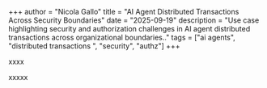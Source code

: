 +++
author = "Nicola Gallo"
title = "AI Agent Distributed Transactions Across Security Boundaries"
date = "2025-09-19"
description = "Use case highlighting security and authorization challenges in AI agent distributed transactions across organizational boundaries.."
tags = ["ai agents", "distributed transactions ", "security", "authz"]
+++

xxxx
<!--more-->

xxxxx

